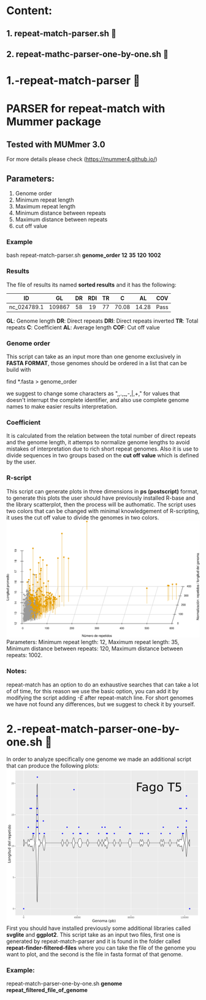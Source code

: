 # Content:
## 1. repeat-match-parser.sh :repeat:
## 2. repeat-mathc-parser-one-by-one.sh :repeat:

# 1.-repeat-match-parser :repeat:
# PARSER for repeat-match with Mummer package
## Tested with MUMmer 3.0
For more details please check (https://mummer4.github.io/)
## Parameters:
1. Genome order
2. Minimum repeat length
3. Maximum repeat length
4. Minimum distance between repeats
5. Maximum distance between repeats
6. cut off value

### Example 
bash repeat-match-parser.sh **genome_order** **12** **35** **120** **1002**
### Results
The file of results its named **sorted results** and it has the following:

| ID | GL     | DR | RDI| TR | C   | AL    | COV |
| :-------:     | :----: | :-:| :-:| :-:| :-: | :-----:|:---:|
| nc_024789.1   |  109867| 58 | 19 | 77 |70.08| 14.28  | Pass|

**GL**: Genome length
**DR**: Direct repeats
**DRI**: Direct repeats inverted
**TR**: Total repeats 
**C**: Coefficient
**AL**: Average length
**COF**: Cut off value

### Genome order
This script can take as an input more than one genome exclusively in **FASTA FORMAT**, those genomes should be ordered in a list that can be build with <p>find *.fasta > genome_order</p>
we suggest to change some characters as ",,.,_,-,|,+," for values that doesn't interrupt the complete identifier, and also use complete genome names to make easier results interpretation.

### Coefficient
It is calculated from the relation between the total number of direct repeats and the genome length, it attemps to normalize genome lengths to avoid mistakes of interpretation due to rich short repeat genomes. Also it is use to divide sequences in two groups based on the **cut off value** which is defined by the user.

### R-script
This script can generate plots in three dimensions in **ps (postscript)** format, to generate this plots the user should have previously installed R-base and the library scatterplot, then the process will be authomatic. The script uses two colors that can be changed with minimal knowledgement of R-scripting, it uses the cut off value to divide the genomes in two colors.
![repeat_analysis](repeat-match-parser.png "Repeat analysis")
Parameters: Minimum repeat length: 12, Maximum repeat length: 35, Minimum distance between repeats: 120, Maximum distance between repeats: 1002.
### Notes:
repeat-match has an option to do an exhaustive searches that can take a lot of of time, for this reason we use the basic option, you can add it by modifying the script adding *-E* after repeat-match line. For short genomes we have not found any differences, but we suggest to check it by yourself.

# 2.-repeat-match-parser-one-by-one.sh :repeat:
In order to analyze specifically one genome we made an additional script that can produce the following plots:
![Con titulo](repeat-match-one-by-one.png "Análisis de repetidos")
First you should have installed previously some additional libraries called **svglite** and **ggplot2**.
This script take as an input two files, first one is generated by repeat-match-parser and it is found in the folder called **repeat-finder-filtered-files** where you can take the file of the genome you want to plot, and the second is the file in fasta format of that genome.
### Example:
repeat-match-parser-one-by-one.sh **genome** **repeat_filtered_file_of_genome**
